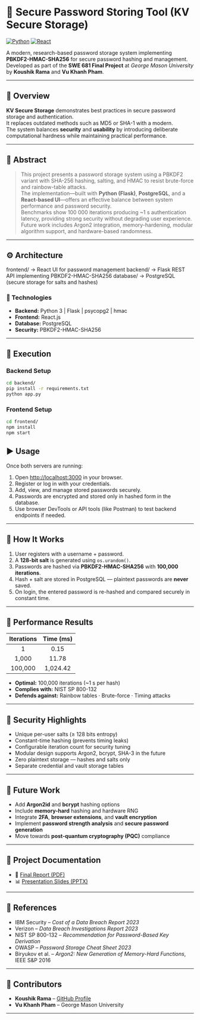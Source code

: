 # 🔐 Secure Password Storing Tool (KV Secure Storage)

[![Python](https://img.shields.io/badge/python-3.10%2B-yellow.svg)]()
[![React](https://img.shields.io/badge/frontend-ReactJS-61dafb.svg)]()

A modern, research-based password storage system implementing **PBKDF2-HMAC-SHA256** for secure password hashing and management.  
Developed as part of the **SWE 681 Final Project** at *George Mason University* by **Koushik Rama** and **Vu Khanh Pham**.

---

## 🧭 Overview
**KV Secure Storage** demonstrates best practices in secure password storage and authentication.  
It replaces outdated methods such as MD5 or SHA-1 with a modern.  
The system balances **security** and **usability** by introducing deliberate computational hardness while maintaining practical performance.

---

## 📘 Abstract
> This project presents a password storage system using a PBKDF2 variant with SHA-256 hashing, salting, and HMAC to resist brute-force and rainbow-table attacks.  
> The implementation—built with **Python (Flask)**, **PostgreSQL**, and a **React-based UI**—offers an effective balance between system performance and password security.  
> Benchmarks show 100 000 iterations producing ~1 s authentication latency, providing strong security without degrading user experience.  
> Future work includes Argon2 integration, memory-hardening, modular algorithm support, and hardware-based randomness.

---

## ⚙️ Architecture

frontend/ → React UI for password management
backend/ → Flask REST API implementing PBKDF2-HMAC-SHA256
database/ → PostgreSQL (secure storage for salts and hashes)


### 🧰 Technologies
- **Backend:** Python 3 | Flask | psycopg2 | hmac  
- **Frontend:** React.js  
- **Database:** PostgreSQL  
- **Security:** PBKDF2-HMAC-SHA256 

---

## 🚀 Execution

### Backend Setup
```bash
cd backend/
pip install -r requirements.txt
python app.py
```

### Frontend Setup
```bash
cd frontend/
npm install
npm start
```

## ▶️ Usage

Once both servers are running:

1. Open [http://localhost:3000](http://localhost:3000) in your browser.  
2. Register or log in with your credentials.  
3. Add, view, and manage stored passwords securely.  
4. Passwords are encrypted and stored only in hashed form in the database.  
5. Use browser DevTools or API tools (like Postman) to test backend endpoints if needed.


---

## 🔑 How It Works

1. User registers with a username + password.  
2. A **128-bit salt** is generated using `os.urandom()`.  
3. Passwords are hashed via **PBKDF2-HMAC-SHA256** with **100,000 iterations**.  
4. Hash + salt are stored in PostgreSQL — plaintext passwords are **never** saved.  
5. On login, the entered password is re-hashed and compared securely in constant time.

---

## 🧪 Performance Results

| Iterations | Time (ms) |
|:-----------:|:---------:|
| 1 | 0.15 |
| 1,000 | 11.78 |
| 100,000 | 1,024.42 |

- **Optimal:** 100,000 iterations (~1 s per hash)  
- **Complies with:** NIST SP 800-132  
- **Defends against:** Rainbow tables · Brute-force · Timing attacks  

---

## 🔐 Security Highlights

- Unique per-user salts (≥ 128 bits entropy)  
- Constant-time hashing (prevents timing leaks)  
- Configurable iteration count for security tuning  
- Modular design supports Argon2, bcrypt, SHA-3 in the future  
- Zero plaintext storage — hashes and salts only  
- Separate credential and vault storage tables  

---

## 🧩 Future Work

- Add **Argon2id** and **bcrypt** hashing options  
- Include **memory-hard** hashing and hardware RNG  
- Integrate **2FA**, **browser extensions**, and **vault encryption**  
- Implement **password strength analysis** and **secure password generation**  
- Move towards **post-quantum cryptography (PQC)** compliance  

---

## 📄 Project Documentation

- 📘 [Final Report (PDF)](./SWE681_FinalProject_Report_Group_05.pdf)  
- 📊 [Presentation Slides (PPTX)]([./SWE681_FinalProject_Presentation_Group_05.pptx](https://github.com/KoushikRama/Secure-Password-Storing-Tool/blob/main/SWE681_FinalProject_Presentation_Group_05.pptx))

---

## 🧠 References

- IBM Security – *Cost of a Data Breach Report 2023*  
- Verizon – *Data Breach Investigations Report 2023*  
- NIST SP 800-132 – *Recommendation for Password-Based Key Derivation*  
- OWASP – *Password Storage Cheat Sheet 2023*  
- Biryukov et al. – *Argon2: New Generation of Memory-Hard Functions*, IEEE S&P 2016  

---

## 🤝 Contributors

- **Koushik Rama** – [GitHub Profile](https://github.com/KoushikRama)  
- **Vu Khanh Pham** – George Mason University  

---



